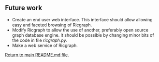 ## Future work

* Create an end user web interface. This interface should allow
  allowing easy and faceted browsing of Ricgraph.
* Modify Ricgraph to allow the use of another, preferably open source graph database engine.
  It should be possible by changing minor bits of the code in file *ricgraph.py*.
* Make a web service of Ricgraph.

[Return to main README.md file](../README.md).
